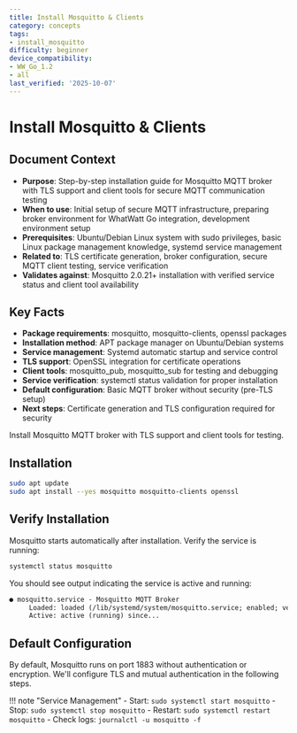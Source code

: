 ```yaml
---
title: Install Mosquitto & Clients
category: concepts
tags:
- install_mosquitto
difficulty: beginner
device_compatibility:
- WW_Go_1.2
- all
last_verified: '2025-10-07'
---
```


# Install Mosquitto & Clients

## Document Context

- **Purpose**: Step-by-step installation guide for Mosquitto MQTT broker with TLS support and client tools for secure MQTT communication testing
- **When to use**: Initial setup of secure MQTT infrastructure, preparing broker environment for WhatWatt Go integration, development environment setup
- **Prerequisites**: Ubuntu/Debian Linux system with sudo privileges, basic Linux package management knowledge, systemd service management
- **Related to**: TLS certificate generation, broker configuration, secure MQTT client testing, service verification
- **Validates against**: Mosquitto 2.0.21+ installation with verified service status and client tool availability

## Key Facts

- **Package requirements**: mosquitto, mosquitto-clients, openssl packages
- **Installation method**: APT package manager on Ubuntu/Debian systems
- **Service management**: Systemd automatic startup and service control
- **TLS support**: OpenSSL integration for certificate operations
- **Client tools**: mosquitto_pub, mosquitto_sub for testing and debugging
- **Service verification**: systemctl status validation for proper installation
- **Default configuration**: Basic MQTT broker without security (pre-TLS setup)
- **Next steps**: Certificate generation and TLS configuration required for security

Install Mosquitto MQTT broker with TLS support and client tools for testing.

## Installation

```bash
sudo apt update
sudo apt install --yes mosquitto mosquitto-clients openssl
```

## Verify Installation

Mosquitto starts automatically after installation. Verify the service is running:

```bash
systemctl status mosquitto
```

You should see output indicating the service is active and running:

```txt
● mosquitto.service - Mosquitto MQTT Broker
     Loaded: loaded (/lib/systemd/system/mosquitto.service; enabled; vendor preset: enabled)
     Active: active (running) since...
```

## Default Configuration

By default, Mosquitto runs on port 1883 without authentication or encryption. We'll configure TLS and mutual authentication in the following steps.

!!! note "Service Management"
    - Start: `sudo systemctl start mosquitto`
    - Stop: `sudo systemctl stop mosquitto`
    - Restart: `sudo systemctl restart mosquitto`
    - Check logs: `journalctl -u mosquitto -f`
